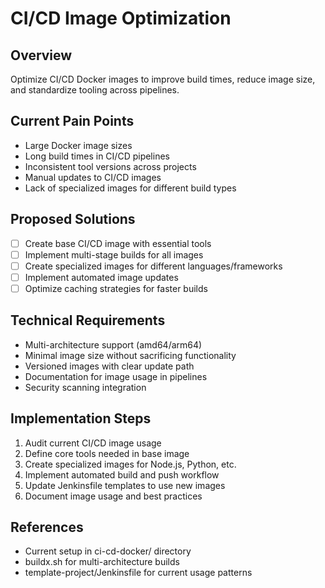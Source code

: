 # CI/CD Image Optimization

## Overview
Optimize CI/CD Docker images to improve build times, reduce image size, and standardize tooling across pipelines.

## Current Pain Points
- Large Docker image sizes
- Long build times in CI/CD pipelines
- Inconsistent tool versions across projects
- Manual updates to CI/CD images
- Lack of specialized images for different build types

## Proposed Solutions
- [ ] Create base CI/CD image with essential tools
- [ ] Implement multi-stage builds for all images
- [ ] Create specialized images for different languages/frameworks
- [ ] Implement automated image updates
- [ ] Optimize caching strategies for faster builds

## Technical Requirements
- Multi-architecture support (amd64/arm64)
- Minimal image size without sacrificing functionality
- Versioned images with clear update path
- Documentation for image usage in pipelines
- Security scanning integration

## Implementation Steps
1. Audit current CI/CD image usage
2. Define core tools needed in base image
3. Create specialized images for Node.js, Python, etc.
4. Implement automated build and push workflow
5. Update Jenkinsfile templates to use new images
6. Document image usage and best practices

## References
- Current setup in ci-cd-docker/ directory
- buildx.sh for multi-architecture builds
- template-project/Jenkinsfile for current usage patterns
